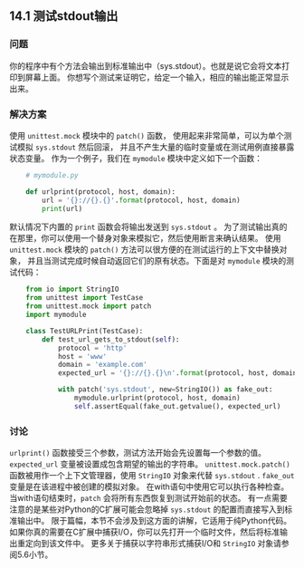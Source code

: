 ## 14.1 测试stdout输出 ##
### 问题 ###
你的程序中有个方法会输出到标准输出中（sys.stdout）。也就是说它会将文本打印到屏幕上面。
你想写个测试来证明它，给定一个输入，相应的输出能正常显示出来。
### 解决方案 ###
使用 ``unittest.mock`` 模块中的 ``patch()`` 函数，
使用起来非常简单，可以为单个测试模拟 ``sys.stdout`` 然后回滚，
并且不产生大量的临时变量或在测试用例直接暴露状态变量。
作为一个例子，我们在 ``mymodule`` 模块中定义如下一个函数：
```python
    # mymodule.py

    def urlprint(protocol, host, domain):
        url = '{}://{}.{}'.format(protocol, host, domain)
        print(url)

```
默认情况下内置的 ``print`` 函数会将输出发送到 ``sys.stdout`` 。
为了测试输出真的在那里，你可以使用一个替身对象来模拟它，然后使用断言来确认结果。
使用 ``unittest.mock`` 模块的 ``patch()`` 方法可以很方便的在测试运行的上下文中替换对象，
并且当测试完成时候自动返回它们的原有状态。下面是对 ``mymodule`` 模块的测试代码：
```python
    from io import StringIO
    from unittest import TestCase
    from unittest.mock import patch
    import mymodule

    class TestURLPrint(TestCase):
        def test_url_gets_to_stdout(self):
            protocol = 'http'
            host = 'www'
            domain = 'example.com'
            expected_url = '{}://{}.{}\n'.format(protocol, host, domain)

            with patch('sys.stdout', new=StringIO()) as fake_out:
                mymodule.urlprint(protocol, host, domain)
                self.assertEqual(fake_out.getvalue(), expected_url)

```
### 讨论 ###
``urlprint()`` 函数接受三个参数，测试方法开始会先设置每一个参数的值。
``expected_url`` 变量被设置成包含期望的输出的字符串。
``unittest.mock.patch()`` 函数被用作一个上下文管理器，使用 ``StringIO`` 对象来代替 ``sys.stdout`` .
``fake_out`` 变量是在该进程中被创建的模拟对象。
在with语句中使用它可以执行各种检查。当with语句结束时，``patch`` 会将所有东西恢复到测试开始前的状态。
有一点需要注意的是某些对Python的C扩展可能会忽略掉 ``sys.stdout`` 的配置而直接写入到标准输出中。
限于篇幅，本节不会涉及到这方面的讲解，它适用于纯Python代码。
如果你真的需要在C扩展中捕获I/O，你可以先打开一个临时文件，然后将标准输出重定向到该文件中。
更多关于捕获以字符串形式捕获I/O和 ``StringIO`` 对象请参阅5.6小节。
